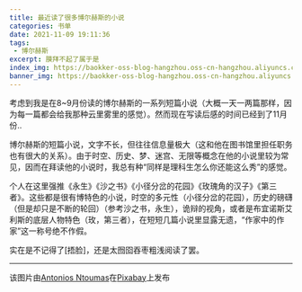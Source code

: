 ```yaml
---
title: 最近读了很多博尔赫斯的小说
categories: 书单
date: 2021-11-09 19:11:36
tags:
 - 博尔赫斯
excerpt: 膜拜不起了属于是
index_img: https://baokker-oss-blog-hangzhou.oss-cn-hangzhou.aliyuncs.com/cdn_for_blog/blog_imgs/year-g4f2f97be1_1920.jpg
banner_img: https://baokker-oss-blog-hangzhou.oss-cn-hangzhou.aliyuncs.com/cdn_for_blog/blog_imgs/year-g4f2f97be1_1920.jpg
---
```


考虑到我是在8~9月份读的博尔赫斯的一系列短篇小说（大概一天一两篇那样，因为每一篇都会给我那种云里雾里的感觉）。然而现在写读后感的时间已经到了11月份..

博尔赫斯的短篇小说，文字不长，但往往信息量极大（这和他在图书馆里担任职务也有很大的关系）。由于时空、历史、梦、迷宫、无限等概念在他的小说里较为常见，因而在拜读他的小说时，我总有种“同样是理科生怎么你还能这么秀”的感觉。

个人在这里强推《永生》《沙之书》《小径分岔的花园》《玫瑰角的汉子》《第三者》。这些都是很有博特色的小说，时空的多元性（小径分岔的花园），历史的磅礴（但是却只是不断的轮回）（参考沙之书，永生），诡辩的视角，或者是布宜诺斯艾利斯的底层人物特色（玫，第三者），在短短几篇小说里显露无遗，“作家中的作家”这一称号绝不作假。

实在是不记得了[捂脸]，还是太囫囵吞枣粗浅阅读了罢。

---

该图片由<a href="https://pixabay.com/zh/users/atlantios-4957810/?utm_source=link-attribution&amp;utm_medium=referral&amp;utm_campaign=image&amp;utm_content=3733163">Antonios Ntoumas</a>在<a href="https://pixabay.com/zh/?utm_source=link-attribution&amp;utm_medium=referral&amp;utm_campaign=image&amp;utm_content=3733163">Pixabay</a>上发布

